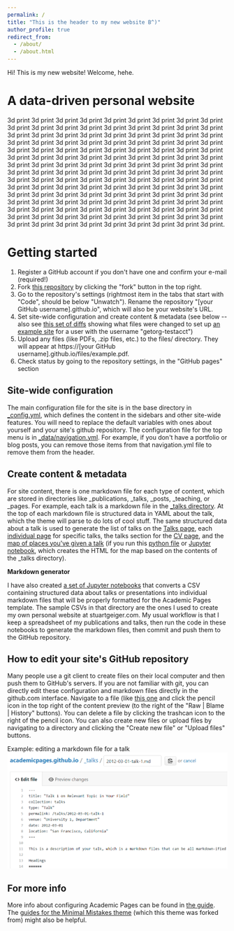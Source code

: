 ```yaml
---
permalink: /
title: "This is the header to my new website B^)"
author_profile: true
redirect_from: 
  - /about/
  - /about.html
---
```


Hi! This is my new website! Welcome, hehe.

A data-driven personal website
======
3d print 3d print 3d print 3d print 3d print 3d print 3d print 3d print 3d print 3d print 3d print 3d print 3d print 3d print 3d print 3d print 3d print 3d print 3d print 3d print 3d print 3d print 3d print 3d print 3d print 3d print 3d print 3d print 3d print 3d print 3d print 3d print 3d print 3d print 3d print 3d print 3d print 3d print 3d print 3d print 3d print 3d print 3d print 3d print 3d print 3d print 3d print 3d print 3d print 3d print 3d print 3d print 3d print 3d print 3d print 3d print 3d print 3d print 3d print 3d print 3d print 3d print 3d print 3d print 3d print 3d print 3d print 3d print 3d print 3d print 3d print 3d print 3d print 3d print 3d print 3d print 3d print 3d print 3d print 3d print 3d print 3d print 3d print 3d print 3d print 3d print 3d print 3d print 3d print 3d print 3d print 3d print 3d print 3d print 3d print 3d print 3d print 3d print 3d print 3d print 3d print 3d print 3d print 3d print 3d print 3d print 3d print 3d print 3d print 3d print 3d print 3d print 3d print 3d print 3d print 3d print 3d print 3d print 3d print 3d print 3d print 3d print 3d print 3d print 3d print 3d print 3d print 3d print 3d print 3d print 3d print 3d print 3d print 3d print 3d print.

Getting started
======
1. Register a GitHub account if you don't have one and confirm your e-mail (required!)
1. Fork [this repository](https://github.com/academicpages/academicpages.github.io) by clicking the "fork" button in the top right. 
1. Go to the repository's settings (rightmost item in the tabs that start with "Code", should be below "Unwatch"). Rename the repository "[your GitHub username].github.io", which will also be your website's URL.
1. Set site-wide configuration and create content & metadata (see below -- also see [this set of diffs](http://archive.is/3TPas) showing what files were changed to set up [an example site](https://getorg-testacct.github.io) for a user with the username "getorg-testacct")
1. Upload any files (like PDFs, .zip files, etc.) to the files/ directory. They will appear at https://[your GitHub username].github.io/files/example.pdf.  
1. Check status by going to the repository settings, in the "GitHub pages" section

Site-wide configuration
------
The main configuration file for the site is in the base directory in [_config.yml](https://github.com/academicpages/academicpages.github.io/blob/master/_config.yml), which defines the content in the sidebars and other site-wide features. You will need to replace the default variables with ones about yourself and your site's github repository. The configuration file for the top menu is in [_data/navigation.yml](https://github.com/academicpages/academicpages.github.io/blob/master/_data/navigation.yml). For example, if you don't have a portfolio or blog posts, you can remove those items from that navigation.yml file to remove them from the header. 

Create content & metadata
------
For site content, there is one markdown file for each type of content, which are stored in directories like _publications, _talks, _posts, _teaching, or _pages. For example, each talk is a markdown file in the [_talks directory](https://github.com/academicpages/academicpages.github.io/tree/master/_talks). At the top of each markdown file is structured data in YAML about the talk, which the theme will parse to do lots of cool stuff. The same structured data about a talk is used to generate the list of talks on the [Talks page](https://academicpages.github.io/talks), each [individual page](https://academicpages.github.io/talks/2012-03-01-talk-1) for specific talks, the talks section for the [CV page](https://academicpages.github.io/cv), and the [map of places you've given a talk](https://academicpages.github.io/talkmap.html) (if you run this [python file](https://github.com/academicpages/academicpages.github.io/blob/master/talkmap.py) or [Jupyter notebook](https://github.com/academicpages/academicpages.github.io/blob/master/talkmap.ipynb), which creates the HTML for the map based on the contents of the _talks directory).

**Markdown generator**

I have also created [a set of Jupyter notebooks](https://github.com/academicpages/academicpages.github.io/tree/master/markdown_generator
) that converts a CSV containing structured data about talks or presentations into individual markdown files that will be properly formatted for the Academic Pages template. The sample CSVs in that directory are the ones I used to create my own personal website at stuartgeiger.com. My usual workflow is that I keep a spreadsheet of my publications and talks, then run the code in these notebooks to generate the markdown files, then commit and push them to the GitHub repository.

How to edit your site's GitHub repository
------
Many people use a git client to create files on their local computer and then push them to GitHub's servers. If you are not familiar with git, you can directly edit these configuration and markdown files directly in the github.com interface. Navigate to a file (like [this one](https://github.com/academicpages/academicpages.github.io/blob/master/_talks/2012-03-01-talk-1.md) and click the pencil icon in the top right of the content preview (to the right of the "Raw | Blame | History" buttons). You can delete a file by clicking the trashcan icon to the right of the pencil icon. You can also create new files or upload files by navigating to a directory and clicking the "Create new file" or "Upload files" buttons. 

Example: editing a markdown file for a talk
![Editing a markdown file for a talk](/images/editing-talk.png)

For more info
------
More info about configuring Academic Pages can be found in [the guide](https://academicpages.github.io/markdown/). The [guides for the Minimal Mistakes theme](https://mmistakes.github.io/minimal-mistakes/docs/configuration/) (which this theme was forked from) might also be helpful.
